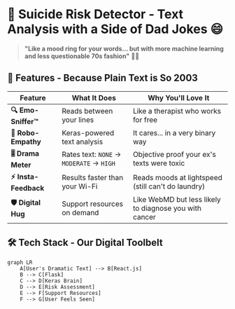 # 🧠 Suicide Risk Detector - Text Analysis with a Side of Dad Jokes 😄

> **"Like a mood ring for your words... but with more machine learning and less questionable 70s fashion"** 🤖💍

## 🚀 Features - Because Plain Text is So 2003

| Feature | What It Does | Why You'll Love It |
|---------|--------------|--------------------|
| **🔍 Emo-Sniffer™** | Reads between your lines | Like a therapist who works for free |
| **🤖 Robo-Empathy** | Keras-powered text analysis | It cares... in a very binary way |
| **🎚️ Drama Meter** | Rates text: `NONE` → `MODERATE` → `HIGH` | Objective proof your ex's texts were toxic |
| **⚡ Insta-Feedback** | Results faster than your Wi-Fi | Reads moods at lightspeed (still can't do laundry) |
| **🛡️ Digital Hug** | Support resources on demand | Like WebMD but less likely to diagnose you with cancer |

## 🛠️ Tech Stack - Our Digital Toolbelt

```mermaid
graph LR
    A[User's Dramatic Text] --> B[React.js]
    B --> C[Flask]
    C --> D[Keras Brain]
    D --> E[Risk Assessment]
    E --> F[Support Resources]
    F --> G[User Feels Seen]
